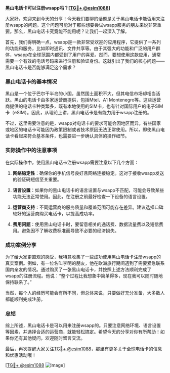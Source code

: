 **黑山电话卡可以注册wsapp吗？[[TG💪+ @esim1088](https://t.me/s/esim1088)]**

大家好，欢迎来到今天的分享！今天我们要聊的话题是关于黑山电话卡能否用来注册wsapp的问题。这个问题可能对于那些想要尝试wsapp服务的朋友来说非常重要。那么，黑山电话卡究竟能不能用呢？让我们一起深入了解。

首先，我们得明确一点，wsapp是一款非常受欢迎的应用程序，它提供了一系列的功能和服务，比如即时通讯、文件共享等。由于其强大的功能和广泛的用户群体，wsapp在全球范围内都受到了用户的喜爱。然而，要想使用这款应用，通常需要一个有效的电话号码来进行注册和验证身份。这就引出了我们的核心问题——黑山电话卡是否能够满足这个需求？

### 黑山电话卡的基本情况

黑山是一个位于巴尔干半岛的小国，虽然国土面积不大，但其电信市场却相当活跃。黑山的电话卡由多家运营商提供，包括Mtel、A1 Montenegro等。这些运营商提供的电话卡种类繁多，既有本地使用的SIM卡，也有针对国际用户的电子SIM卡（eSIM）。因此，从理论上讲，黑山电话卡是有能力用于wsapp注册的。

不过，这里需要注意的是，wsapp对电话卡的要求可能会因地区而异。有些国家或地区的电话卡可能因为政策限制或者技术原因无法正常使用。所以，即使黑山电话卡看起来符合基本条件，也需要进一步确认具体的操作细节。

### 实际操作中的注意事项

在实际操作中，使用黑山电话卡注册wsapp需要注意以下几个方面：

1. **网络稳定性**：确保你的手机信号良好且网络连接稳定。这对于接收wsapp发送的验证码短信至关重要。
   
2. **语言设置**：如果你的黑山电话卡的语言设置与wsapp不匹配，可能会导致某些功能无法正常使用。因此，在注册之前最好检查一下设备的语言设置。

3. **运营商支持**：不同运营商的服务质量和覆盖范围可能存在差异。建议选择口碑较好的运营商购买电话卡，以提高成功率。

4. **费用问题**：使用黑山电话卡时，要留意相关的通话费、数据流量费以及短信费用。避免因不了解收费标准而导致不必要的经济损失。

### 成功案例分享

为了给大家更直观的感受，我特意收集了一些成功使用黑山电话卡注册wsapp的真实案例。例如，有一位名叫李明的朋友，他在欧洲旅行期间遇到了需要紧急联系国内亲友的情况。通过购买了一张黑山电话卡，并按照上述方法顺利完成了wsapp的注册流程。他说：“整个过程比我想象中简单得多，现在我可以随时随地保持联系了。”

当然，每个人的经历可能会有所不同，但总体来说，只要做好充分准备，大多数人都能顺利完成注册。

### 总结

综上所述，黑山电话卡是可以用来注册wsapp的。只要注意网络环境、语言设置等因素，并选择合适的运营商，就能轻松搞定。希望今天的分享对你有所帮助！如果你还有其他疑问，欢迎随时留言交流。

最后，再次提醒大家关注[TG💪+ @esim1088](https://t.me/s/esim1088)，那里有更多关于全球电话卡的信息和优惠活动哦！

[[TG💪+ @esim1088](https://t.me/s/esim1088) ![Image](https://i.postimg.cc/4NQfJmqS/Snipaste-2025-05-13-00-14-12.png)]